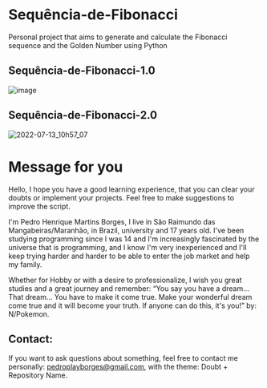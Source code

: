 # Sequência-de-Fibonacci
Personal project that aims to generate and calculate the Fibonacci sequence and the Golden Number using Python
## Sequência-de-Fibonacci-1.0
![image](https://user-images.githubusercontent.com/88720549/163225076-dbf31d4c-3393-49b6-b192-95ba759a9c40.png)
## Sequência-de-Fibonacci-2.0
![2022-07-13_10h57_07](https://user-images.githubusercontent.com/88720549/178752540-d1e32c2a-bf01-4325-b825-419c4d336906.png)

# Message for you
Hello, I hope you have a good learning experience, that you can clear your doubts or implement your projects. Feel free to make suggestions to improve the script.

I'm Pedro Henrique Martins Borges, I live in São Raimundo das Mangabeiras/Maranhão, in Brazil, university and 17 years old. I've been studying programming since I was 14 and I'm increasingly fascinated by the universe that is programming, and I know I'm very inexperienced and I'll keep trying harder and harder to be able to enter the job market and help my family.

Whether for Hobby or with a desire to professionalize, I wish you great studies and a great journey and remember: “You say you have a dream… That dream… You have to make it come true. Make your wonderful dream come true and it will become your truth. If anyone can do this, it's you!” by: N/Pokemon.

## Contact:
If you want to ask questions about something, feel free to contact me personally: pedroplayborges@gmail.com, with the theme: Doubt + Repository Name.
